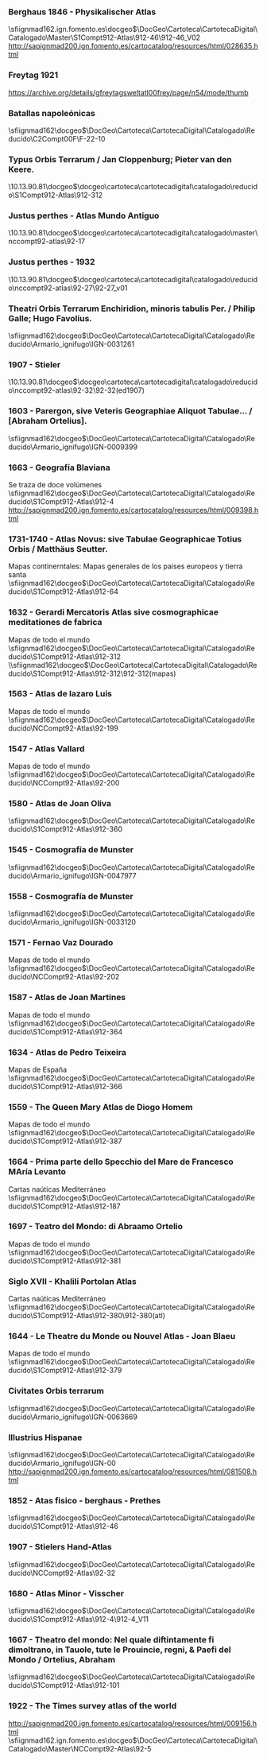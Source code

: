 ### Berghaus 1846 - Physikalischer Atlas

\\sfiignmad162.ign.fomento.es\docgeo$\DocGeo\Cartoteca\CartotecaDigital\Catalogado\Master\S1Compt912-Atlas\912-46\912-46_V02
http://sapignmad200.ign.fomento.es/cartocatalog/resources/html/028635.html


### Freytag 1921

https://archive.org/details/gfreytagsweltatl00frey/page/n54/mode/thumb

### Batallas napoleónicas

\\sfiignmad162\docgeo$\DocGeo\Cartoteca\CartotecaDigital\Catalogado\Reducido\C2Compt00F\F-22-10

### Typus Orbis Terrarum / Jan Cloppenburg; Pieter van den Keere.
\\10.13.90.81\docgeo$\docgeo\cartoteca\cartotecadigital\catalogado\reducido\S1Compt912-Atlas\912-312

### Justus perthes - Atlas Mundo Antiguo
\\10.13.90.81\docgeo$\docgeo\cartoteca\cartotecadigital\catalogado\master\nccompt92-atlas\92-17

### Justus perthes - 1932
\\10.13.90.81\docgeo$\docgeo\cartoteca\cartotecadigital\catalogado\reducido\nccompt92-atlas\92-27\92-27_v01

### Theatri Orbis Terrarum Enchiridion, minoris tabulis Per. / Philip Galle; Hugo Favolius.
\\sfiignmad162\docgeo$\DocGeo\Cartoteca\CartotecaDigital\Catalogado\Reducido\Armario_ignifugo\IGN-0031261


### 1907 - Stieler

\\10.13.90.81\docgeo$\docgeo\cartoteca\cartotecadigital\catalogado\reducido\nccompt92-atlas\92-32\92-32(ed1907)


### 1603 - Parergon, sive Veteris Geographiae Aliquot Tabulae... / [Abraham Ortelius].

\\sfiignmad162\docgeo$\DocGeo\Cartoteca\CartotecaDigital\Catalogado\Reducido\Armario_ignifugo\IGN-0009399

### 1663 - Geografía Blaviana 

Se traza de doce volúmenes
\\sfiignmad162\docgeo$\DocGeo\Cartoteca\CartotecaDigital\Catalogado\Reducido\S1Compt912-Atlas\912-4
http://sapignmad200.ign.fomento.es/cartocatalog/resources/html/009398.html

### 1731-1740 - Atlas Novus: sive Tabulae Geographicae Totius Orbis / Matthäus Seutter.

Mapas continerntales: Mapas generales de los paises europeos y tierra santa
\\sfiignmad162\docgeo$\DocGeo\Cartoteca\CartotecaDigital\Catalogado\Reducido\S1Compt912-Atlas\912-64

### 1632 - Gerardi Mercatoris Atlas sive cosmographicae meditationes de fabrica

Mapas de todo el mundo
\\sfiignmad162\docgeo$\DocGeo\Cartoteca\CartotecaDigital\Catalogado\Reducido\S1Compt912-Atlas\912-312
\\sfiignmad162\docgeo$\DocGeo\Cartoteca\CartotecaDigital\Catalogado\Reducido\S1Compt912-Atlas\912-312\912-312(mapas)

### 1563 - Atlas de lazaro Luis

Mapas de todo el mundo
\\sfiignmad162\docgeo$\DocGeo\Cartoteca\CartotecaDigital\Catalogado\Reducido\NCCompt92-Atlas\92-199


### 1547 - Atlas Vallard

Mapas de todo el mundo
\\sfiignmad162\docgeo$\DocGeo\Cartoteca\CartotecaDigital\Catalogado\Reducido\NCCompt92-Atlas\92-200

### 1580 - Atlas de Joan Oliva

\\sfiignmad162\docgeo$\DocGeo\Cartoteca\CartotecaDigital\Catalogado\Reducido\S1Compt912-Atlas\912-360

### 1545 - Cosmografía de Munster

\\sfiignmad162\docgeo$\DocGeo\Cartoteca\CartotecaDigital\Catalogado\Reducido\Armario_ignifugo\IGN-0047977

### 1558 - Cosmografía de Munster

\\sfiignmad162\docgeo$\DocGeo\Cartoteca\CartotecaDigital\Catalogado\Reducido\Armario_ignifugo\IGN-0033120

### 1571 - Fernao Vaz Dourado

Mapas de todo el mundo
\\sfiignmad162\docgeo$\DocGeo\Cartoteca\CartotecaDigital\Catalogado\Reducido\NCCompt92-Atlas\92-202


### 1587 - Atlas de Joan Martines

Mapas de todo el mundo
\\sfiignmad162\docgeo$\DocGeo\Cartoteca\CartotecaDigital\Catalogado\Reducido\S1Compt912-Atlas\912-364

### 1634 - Atlas de Pedro Teixeira

Mapas de España
\\sfiignmad162\docgeo$\DocGeo\Cartoteca\CartotecaDigital\Catalogado\Reducido\S1Compt912-Atlas\912-366

### 1559 - The Queen Mary Atlas de Diogo Homem

Mapas de todo el mundo
\\sfiignmad162\docgeo$\DocGeo\Cartoteca\CartotecaDigital\Catalogado\Reducido\S1Compt912-Atlas\912-387


### 1664 - Prima parte dello Specchio del Mare de Francesco MAría Levanto

Cartas naúticas Mediterráneo
\\sfiignmad162\docgeo$\DocGeo\Cartoteca\CartotecaDigital\Catalogado\Reducido\S1Compt912-Atlas\912-187


### 1697 - Teatro del Mondo: di Abraamo Ortelio

Mapas de todo el mundo
\\sfiignmad162\docgeo$\DocGeo\Cartoteca\CartotecaDigital\Catalogado\Reducido\S1Compt912-Atlas\912-381

### Siglo XVII - Khalili Portolan Atlas

Cartas naúticas Mediterráneo
\\sfiignmad162\docgeo$\DocGeo\Cartoteca\CartotecaDigital\Catalogado\Reducido\S1Compt912-Atlas\912-380\912-380(atl)

### 1644 - Le Theatre du Monde ou Nouvel Atlas - Joan Blaeu

Mapas de todo el mundo
\\sfiignmad162\docgeo$\DocGeo\Cartoteca\CartotecaDigital\Catalogado\Reducido\S1Compt912-Atlas\912-379

### Civitates Orbis terrarum

\\sfiignmad162\docgeo$\DocGeo\Cartoteca\CartotecaDigital\Catalogado\Reducido\Armario_ignifugo\IGN-0063669

### Illustrius Hispanae

\\sfiignmad162\docgeo$\DocGeo\Cartoteca\CartotecaDigital\Catalogado\Reducido\Armario_ignifugo\IGN-00
http://sapignmad200.ign.fomento.es/cartocatalog/resources/html/081508.html

### 1852 - Atas fisico - berghaus - Prethes

\\sfiignmad162\docgeo$\DocGeo\Cartoteca\CartotecaDigital\Catalogado\Reducido\S1Compt912-Atlas\912-46

### 1907 - Stielers Hand-Atlas

\\sfiignmad162\docgeo$\DocGeo\Cartoteca\CartotecaDigital\Catalogado\Reducido\NCCompt92-Atlas\92-32

### 1680 - Atlas Minor - Visscher

\\sfiignmad162\docgeo$\DocGeo\Cartoteca\CartotecaDigital\Catalogado\Reducido\S1Compt912-Atlas\912-4\912-4_V11


### 1667 - Theatro del mondo: Nel quale diftintamente fi dimoltrano, in Tauole, tute le Prouincie, regni, & Paefi del Mondo / Ortelius, Abraham

\\sfiignmad162\docgeo$\DocGeo\Cartoteca\CartotecaDigital\Catalogado\Reducido\S1Compt912-Atlas\912-101


### 1922 - The Times survey atlas of the world

http://sapignmad200.ign.fomento.es/cartocatalog/resources/html/009156.html
\\sfiignmad162.ign.fomento.es\docgeo$\DocGeo\Cartoteca\CartotecaDigital\Catalogado\Master\NCCompt92-Atlas\92-5